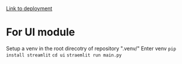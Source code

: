 [Link to deployment](https://www.youtube.com/watch?v=E4WlUXrJgy4)


# For UI module
Setup a venv in the root direcotry of repository ".venv/"
Enter venv
`pip install streamlit`
`cd ui`
`straemlit run main.py`

